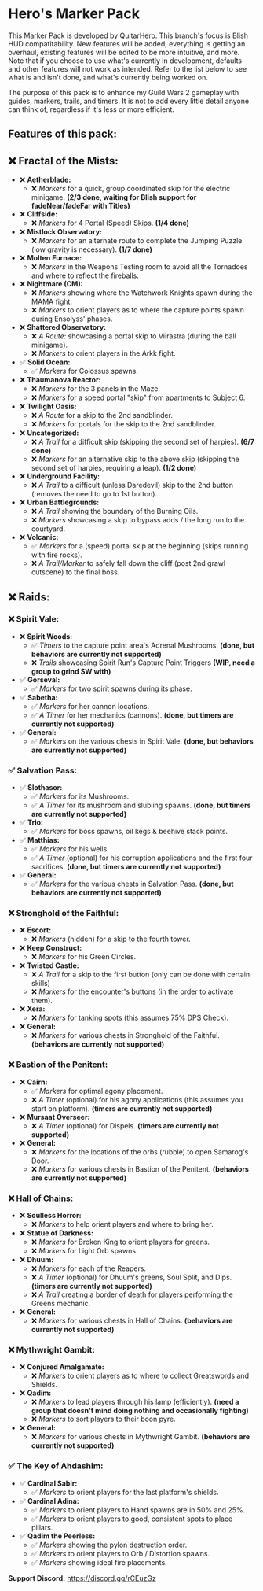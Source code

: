 # Hero's Marker Pack

This Marker Pack is developed by QuitarHero. This branch's focus is Blish HUD compatitability. New features will be added, everything is getting an overhaul, existing features will be edited to be more intuitive, and more. Note that if you choose to use what's currently in development, defaults and other features will not work as intended. Refer to the list below to see what is and isn't done, and what's currently being worked on.

The purpose of this pack is to enhance my Guild Wars 2 gameplay with guides, markers, trails, and timers. It is not to add every little detail anyone can think of, regardless if it's less or more efficient.

## Features of this pack:

## ❌ Fractal of the Mists:
- ❌ **Aetherblade:**
  - ❌ *Markers* for a quick, group coordinated skip for the electric minigame. **(2/3 done, waiting for Blish support for fadeNear/fadeFar with Titles)**
- ❌ **Cliffside:**
  - ❌ *Markers* for 4 Portal (Speed) Skips. **(1/4 done)**
- ❌ **Mistlock Observatory:**
  - ❌ *Markers* for an alternate route to complete the Jumping Puzzle (low gravity is necessary). **(1/7 done)**
- ❌ **Molten Furnace:**
  - ❌ *Markers* in the Weapons Testing room to avoid all the Tornadoes and where to reflect the fireballs.
- ❌ **Nightmare (CM):**
  - ❌ *Markers* showing where the Watchwork Knights spawn during the MAMA fight.
  - ❌ *Markers* to orient players as to where the capture points spawn during Ensolyss' phases.
- ❌ **Shattered Observatory:**
  - ❌ *A Route:* showcasing a portal skip to Viirastra (during the ball minigame).
  - ❌ *Markers* to orient players in the Arkk fight.
- ✅ **Solid Ocean:**
  - ✅ *Markers* for Colossus spawns.
- ❌ **Thaumanova Reactor:**
  - ❌ *Markers* for the 3 panels in the Maze.
  - ❌ *Markers* for a speed portal "skip" from apartments to Subject 6.
- ❌ **Twilight Oasis:**
  - ❌ *A Route* for a skip to the 2nd sandblinder.
  - ❌ *Markers* for portals for the skip to the 2nd sandblinder.
- ❌ **Uncategorized:**
  - ❌ *A Trail* for a difficult skip (skipping the second set of harpies). **(6/7 done)**
  - ❌ *Markers* for an alternative skip to the above skip (skipping the second set of harpies, requiring a leap). **(1/2 done)**
- ❌ **Underground Facility:**
  - ❌ *A Trail* to a difficult (unless Daredevil) skip to the 2nd button (removes the need to go to 1st button).
- ❌ **Urban Battlegrounds:**
  - ❌ *A Trail* showing the boundary of the Burning Oils.
  - ❌ *Markers* showcasing a skip to bypass adds / the long run to the courtyard.
- ❌ **Volcanic:**
  - ✅ *Markers* for a (speed) portal skip at the beginning (skips running with fire rocks).
  - ❌ *A Trail/Marker* to safely fall down the cliff (post 2nd grawl cutscene) to the final boss.

## ❌ Raids:
### ❌ Spirit Vale:
- ❌ **Spirit Woods:**
  - ✅ *Timers* to the capture point area's Adrenal Mushrooms. **(done, but behaviors are currently not supported)**
  - ❌ *Trails* showcasing Spirit Run's Capture Point Triggers **(WIP, need a group to grind SW with)**
- ✅ **Gorseval:**
  - ✅ *Markers* for two spirit spawns during its phase.
- ✅ **Sabetha:**
  - ✅ *Markers* for her cannon locations.
  - ✅ *A Timer* for her mechanics (cannons). **(done, but timers are currently not supported)**
- ✅ **General:**
  - ✅ *Markers* on the various chests in Spirit Vale. **(done, but behaviors are currently not supported)**
### ✅ Salvation Pass:
- ✅ **Slothasor:**
  - ✅ *Markers* for its Mushrooms.
  - ✅ *A Timer* for its mushroom and slubling spawns. **(done, but timers are currently not supported)**
- ✅ **Trio:**
  - ✅ *Markers* for boss spawns, oil kegs & beehive stack points.
- ✅ **Matthias:**
  - ✅ *Markers* for his wells.
  - ✅ *A Timer* (optional) for his corruption applications and the first four sacrifices. **(done, but timers are currently not supported)**
- ✅ **General:**
  - ✅ *Markers* for the various chests in Salvation Pass. **(done, but behaviors are currently not supported)**
### ❌ Stronghold of the Faithful:
- ❌ **Escort:**
  - ❌ *Markers* (hidden) for a skip to the fourth tower.
- ❌ **Keep Construct:**
  - ❌ *Markers* for his Green Circles.
- ❌ **Twisted Castle:**
  - ❌ *A Trail* for a skip to the first button (only can be done with certain skills)
  - ❌ *Markers* for the encounter's buttons (in the order to activate them).
- ❌ **Xera:**
  - ❌ *Markers* for tanking spots (this assumes 75% DPS Check).
- ❌ **General:**
  - ❌ *Markers* for various chests in Stronghold of the Faithful. **(behaviors are currently not supported)**
### ❌ Bastion of the Penitent:
- ❌ **Cairn:**
  - ✅ *Markers* for optimal agony placement.
  - ❌ *A Timer* (optional) for his agony applications (this assumes you start on platform). **(timers are currently not supported)**
- ❌ **Mursaat Overseer:**
  - ❌ *A Timer* (optional) for Dispels. **(timers are currently not supported)**
- ❌ **General:**
  - ❌ *Markers* for the locations of the orbs (rubble) to open Samarog's Door.
  - ❌ *Markers* for various chests in Bastion of the Penitent. **(behaviors are currently not supported)**
### ❌ Hall of Chains:
- ❌ **Soulless Horror:**
  - ❌ *Markers* to help orient players and where to bring her.
- ❌ **Statue of Darkness:**
  - ❌ *Markers* for Broken King to orient players for greens.
  - ❌ *Markers* for Light Orb spawns.
- ❌ **Dhuum:**
  - ❌ *Markers* for each of the Reapers.
  - ❌ *A Timer* (optional) for Dhuum's greens, Soul Split, and Dips. **(timers are currently not supported)**
  - ❌ *A Trail* creating a border of death for players performing the Greens mechanic.
- ❌ **General:**
  - ❌ *Markers* for various chests in Hall of Chains. **(behaviors are currently not supported)**
### ❌ Mythwright Gambit:
- ❌ **Conjured Amalgamate:**
  - ❌ *Markers* to orient players as to where to collect Greatswords and Shields.
- ❌ **Qadim:**
  - ❌ *Markers* to lead players through his lamp (efficiently). **(need a group that doesn't mind doing nothing and occasionally fighting)**
  - ❌ *Markers* to sort players to their boon pyre.
- ❌ **General:**
  - ❌ *Markers* for various chests in Mythwright Gambit. **(behaviors are currently not supported)**
### ✅ The Key of Ahdashim:
- ✅ **Cardinal Sabir:**
  - ✅ *Markers* to orient players for the last platform's shields.
- ✅ **Cardinal Adina:**
  - ✅ *Markers* to orient players to Hand spawns are in 50% and 25%.
  - ✅ *Markers* to orient players to good, consistent spots to place pillars.
- ✅ **Qadim the Peerless:**
  - ✅ *Markers* showing the pylon destruction order.
  - ✅ *Markers* to orient players to Orb / Distortion spawns.
  - ✅ *Markers* showing ideal fire placements.

**Support Discord:** https://discord.gg/rCEuzGz
